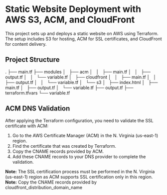 # Static Website Deployment with AWS S3, ACM, and CloudFront

This project sets up and deploys a static website on AWS using Terraform. The setup includes S3 for hosting, ACM for SSL certificates, and CloudFront for content delivery.

## Project Structure

.
├── main.tf
├── modules
│   ├── acm
│   │   ├── main.tf
│   │   ├── output.tf
│   │   └── variable.tf
│   ├── cloudfront
│   │   ├── main.tf
│   │   ├── output.tf
│   │   └── variable.tf
│   └── s3
│       ├── index.html
│       ├── main.tf
│       ├── output.tf
│       └── variable.tf
├── output.tf
├── terraform.tfvars
└── variable.tf

## ACM DNS Validation

After applying the Terraform configuration, you need to validate the SSL certificate with ACM:

1. Go to the AWS Certificate Manager (ACM) in the N. Virginia (us-east-1) region.
2. Find the certificate that was created by Terraform.
3. Copy the CNAME records provided by ACM.
4. Add these CNAME records to your DNS provider to complete the validation.

**Note:** The SSL certification process must be performed in the N. Virginia (us-east-1) region as ACM supports SSL certification only in this region.
**Note:** Copy the CNAME records provided by cloudfront_distribution_domain_name
